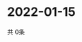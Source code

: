 # 2022-01-15
  共 0条

  <!-- BEGIN -->
  <!-- 最后更新时间Sat Jan 15 2022 23:03:21 GMT+0000 (Coordinated Universal Time) -->
  
  <!-- END -->
  
  